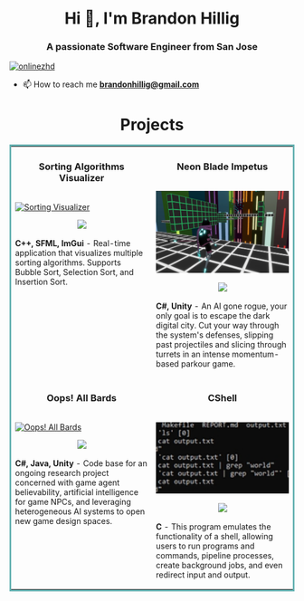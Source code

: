 <h1 align="center">Hi 👋, I'm Brandon Hillig</h1>
<h3 align="center">A passionate Software Engineer from San Jose</h3>

<p align="left"> <a href="https://twitter.com/onlinezhd" target="blank"><img src="https://img.shields.io/twitter/follow/onlinezhd?logo=twitter&style=for-the-badge" alt="onlinezhd" /></a> </p>

- 📫 How to reach me **brandonhillig@gmail.com**

<h1 align="center">Projects</h1>
<table bordercolor="#66b2b2">
  
  <tr>
    <td width="50%" valign="top">
      <h3 align="center">Sorting Algorithms Visualizer</h3>
        <br />
        <a target="_blank" href="https://github.com/bhillig/Sorting-Algorithms">
            <img src="images/multisort.gif" width="100%" alt="Sorting Visualizer"/>
        </a>
        <br />
        <p align="center">
          
  <a href="https://github.com/bhillig/Sorting-Algorithms" target="_blank">
    <img src="https://img.shields.io/static/v1?label=|&message=REPO&color=23555f&style=plastic&logo=github&logo-color=white"/>
  </a>  
      </p>
        <p><strong>C++, SFML, ImGui</strong> - Real-time application that visualizes multiple sorting algorithms. Supports Bubble Sort, Selection Sort, and Insertion Sort.</p>
    </td>
    <td width="50%" valign="top">
      <h3 align="center">Neon Blade Impetus</h3>
        <br />
      <a target="_blank" href="https://bhillig.itch.io/neon-blade-impetus">
            <img src="images/neon-blade-impetus-image-one.jpg" width="100%"  alt="Neon Blade Impetus"/>
        </a>
        <br />
        <p align="center">
          
  <a href="https://github.com/bhillig/Neon-Blade-Impetus" target="_blank">
    <img src="https://img.shields.io/static/v1?label=|&message=REPO&color=23555f&style=plastic&logo=github&logo-color=white"/>
  </a>
      </p>
        <p><strong>C#, Unity</strong> - An AI gone rogue, your only goal is to escape the dark digital city. Cut your way through the system's defenses, slipping past projectiles and slicing through turrets in an intense momentum-based parkour game.</p>
    </td>
  </tr>
  
  <tr>
    <td width="50%" valign="top">
      <h3 align="center">Oops! All Bards</h3>
        <br />
        <a target="_blank" href="https://github.com/singlab/oops-all-bards">
          <img src="images/combat.gif" width="100%" alt="Oops! All Bards"/>
        </a>
        <br />
        <p align="center">
          
  <a href="https://github.com/singlab/oops-all-bards" target="_blank">
    <img src="https://img.shields.io/static/v1?label=|&message=REPO&color=23555f&style=plastic&logo=github&logo-color=white"/>
  </a>
      </p>
        <p><strong>C#, Java, Unity</strong> - Code base for an ongoing research project concerned with game agent believability, artificial intelligence for game NPCs, and leveraging heterogeneous AI systems to open new game design spaces.</p>
    </td>
    <td width="50%" valign="top">
      <h3 align="center">CShell</h3>
      <br />
        <a target="_blank" href="https://github.com/bhillig/CShell">
          <img src="images/cshell.png" width="100%" alt="CShell"/>
        </a>
      <br />
        <p align="center">
  <a href="https://github.com/bhillig/CShell" target="_blank">
    <img src="https://img.shields.io/static/v1?label=|&message=REPO&color=23555f&style=plastic&logo=github&logo-color=white"/>
  </a>
      </p>
        <p><strong>C</strong> - This program emulates the functionality of a shell, allowing users to run programs and commands, pipeline processes, create background jobs, and even redirect input and output.</p>
    </td>
    
  </tr>
</table>
